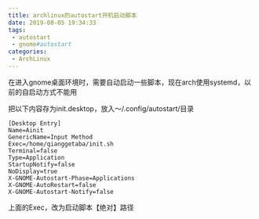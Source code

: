 ```yaml
---
title: archlinux的autostart开机启动脚本
date: 2019-08-05 19:34:33
tags:
 - autostart
 - gnome#autostart
categories:
 - ArchLinux
---
```


在进入gnome桌面环境时，需要自动启动一些脚本，现在arch使用systemd，以前的自启动方式不能用


把以下内容存为init.desktop，放入～/.config/autostart/目录
```
[Desktop Entry]
Name=Ainit
GenericName=Input Method
Exec=/home/qianggetaba/init.sh
Terminal=false
Type=Application
StartupNotify=false
NoDisplay=true
X-GNOME-Autostart-Phase=Applications
X-GNOME-AutoRestart=false
X-GNOME-Autostart-Notify=false
```
上面的Exec，改为启动脚本【绝对】路径